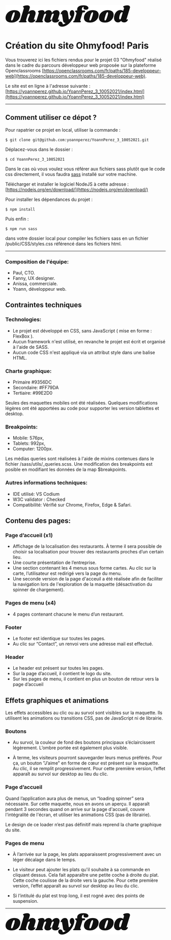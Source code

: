![](public/Images/ohmyfood.png)
# Création du site Ohmyfood! Paris

Vous trouverez ici les fichiers rendus pour le projet 03 "Ohmyfood" réalisé dans le cadre du parcours développeur web proposée sur la plateforme Openclassrooms [https://openclassrooms.com/fr/paths/185-developpeur-web](https://openclassrooms.com/fr/paths/185-developpeur-web).

Le site est en ligne à l'adresse suivante :
[https://yoannperez.github.io/YoannPerez_3_10052021/index.html](https://yoannperez.github.io/YoannPerez_3_10052021/index.html)

***

## Comment utiliser ce dépot ?

Pour rapatrier ce projet en local, utiliser la commande :

```
$ git clone git@github.com:yoannperez/YoannPerez_3_10052021.git
```
Déplacez-vous dans le dossier :


```
$ cd YoannPerez_3_10052021
```

Dans le cas où vous voulez vous référer aux fichiers sass plutôt que le code css directement, il vous faudra [sass](https://sass-lang.com/) installé sur votre machine. 

Télécharger et installer le logiciel NodeJS à cette adresse :
[https://nodejs.org/en/download/](https://nodejs.org/en/download/)

Pour installer les dépendances du projet :

```
$ npm install
```



Puis enfin :

```
$ npm run sass
```
 
dans votre dossier local pour compiler les fichiers sass en un fichier /public/CSS/styles.css référencé dans les fichiers html.


***

### Composition de l'équipe:
* Paul, CTO.
* Fanny, UX designer.
* Anissa, commerciale.
* Yoann, développeur web.

## Contraintes techniques

### Technologies:
* Le projet est développé en CSS, sans JavaScript ( mise en forme : FlexBox ).
* Aucun framework n'est utilisé, en revanche le projet est écrit et organisé à l'aide de SASS. 
* Aucun code CSS n'est appliqué via un attribut style dans une balise HTML.

### Charte graphique:
* Primaire #9356DC
* Secondaire: #FF79DA
* Tertiaire: #99E2D0

Seules des maquettes mobiles ont été réalisées. Quelques modifications légères ont été apportées au code pour supporter les version tablettes et desktop.

### 	Breakpoints:
* Mobile: 576px,
* Tablets: 992px,
* Computer: 1200px.

Les médias queries sont réalisées à l'aide de mixins contenues dans le fichier /sass/utils/_queries.scss. Une modification des breakpoints est posible en modifiant les données de la map $breakpoints.

### 	Autres informations techniques:
* IDE utilisé: VS Codium
* W3C validator : Checked
* Compatibilité: Vérifié sur Chrome, Firefox, Edge & Safari.

## Contenu des pages:
### Page d’accueil (x1)
* Affichage de la localisation des restaurants. À terme il sera possible de choisir sa localisation pour trouver des restaurants proches d’un certain lieu.
* Une courte présentation de l’entreprise.
* Une section contenant les 4 menus sous forme cartes. Au clic sur la carte, l’utilisateur est redirigé vers la page du menu.
* Une seconde version de la page d'acceuil a été réalisée afin de faciliter la navigation lors de l'exploration de la maquette (désactivation du spinner de chargement).
### Pages de menu (x4)
* 4 pages contenant chacune le menu d’un restaurant.

### Footer
* Le footer est identique sur toutes les pages.
* Au clic sur “Contact”, un renvoi vers une adresse mail est effectué.

### Header
* Le header est présent sur toutes les pages.
* Sur la page d’accueil, il contient le logo du site.
* Sur les pages de menu, il contient en plus un bouton de retour vers la page d’accueil

## Effets graphiques et animations
Les effets accessibles au clic ou au survol sont visibles sur la maquette. Ils utilisent les animations ou transitions CSS, pas de JavaScript ni de librairie.

### Boutons
* Au survol, la couleur de fond des boutons principaux s’éclaircissent légèrement. L’ombre portée est également plus visible.


* À terme, les visiteurs pourront sauvegarder leurs menus préférés. Pour ça, un bouton "J’aime" en forme de cœur est présent sur la maquette. Au clic, il se remplit progressivement. Pour cette première version, l’effet apparaît au survol sur desktop au lieu du clic.

### Page d’accueil
Quand l’application aura plus de menus, un “loading spinner” sera nécessaire. Sur cette maquette, nous en avons un aperçu. Il apparaît pendant 3 secondes quand on arrive sur la page d'accueil, couvre l'intégralité de l'écran, et utiliser les animations CSS (pas de librairie). 

Le design de ce loader n’est pas définitif mais reprend la charte graphique du site.

### Pages de menu


* À l’arrivée sur la page, les plats apparaissent progressivement avec un léger décalage dans le temps.


* Le visiteur peut ajouter les plats qu'il souhaite à sa commande en cliquant dessus. Cela fait apparaître une petite coche à droite du plat. Cette coche coulisse de la droite vers la gauche. Pour cette première version, l’effet apparaît au survol sur desktop au lieu du clic. 

* Si l’intitulé du plat est trop long, il est rogné avec des points de suspension.


***
![](public/Images/ohmyfood.png)
